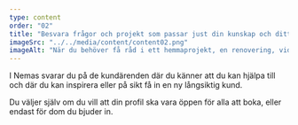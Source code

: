 ```yaml
---
type: content
order: "02"
title: "Besvara frågor och projekt som passar just din kunskap och ditt intresse"
imageSrc: "../../media/content/content02.png"
imageAlt: "När du behöver få råd i ett hemmaprojekt, en renovering, vid montering, fix eller t.ex. målning."
---
```


I Nemas svarar du på de kundärenden där du känner att du kan hjälpa till och där du kan inspirera eller på sikt få in en ny långsiktig kund.

Du väljer själv om du vill att din profil ska vara öppen för alla att boka, eller endast för dom du bjuder in.
